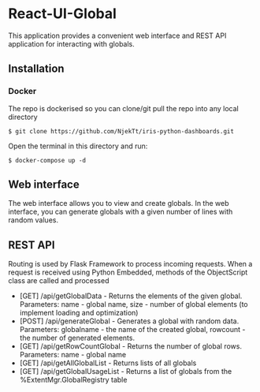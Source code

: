 # React-UI-Global

This application provides a convenient web interface and REST API application for interacting with globals.

## Installation

### Docker
The repo is dockerised so you can  clone/git pull the repo into any local directory

```
$ git clone https://github.com/NjekTt/iris-python-dashboards.git
```

Open the terminal in this directory and run:

```
$ docker-compose up -d
```

## Web interface
The web interface allows you to view and create globals. In the web interface, you can generate globals with a given number of lines with random values.

## REST API
Routing is used by Flask Framework to process incoming requests. When a request is received using Python Embedded, methods of the ObjectScript class are called and processed

- [GET] /api/getGlobalData - Returns the elements of the given global. Parameters: name - global name, size - number of global elements (to implement loading and optimization)
- [POST] /api/generateGlobal - Generates a global with random data. Parameters: globalname - the name of the created global, rowcount - the number of generated elements.
- [GET] /api/getRowCountGlobal - Returns the number of global rows. Parameters: name - global name
- [GET] /api/getAllGlobalList - Returns lists of all globals
- [GET] /api/getGlobalUsageList - Returns a list of globals from the %ExtentMgr.GlobalRegistry table
